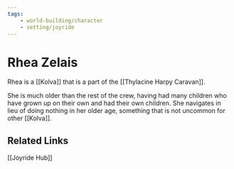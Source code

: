 ```yaml
---
tags:
    - world-building/character
    - setting/joyride
---
```


# Rhea Zelais

Rhea is a [[Kolva]] that is a part of the [[Thylacine Harpy Caravan]].

She is much older than the rest of the crew, having had many children who have grown up on their own and had their own children. She navigates in lieu of doing nothing in her older age, something that is not uncommon for other [[Kolva]].


## Related Links

[[Joyride Hub]]